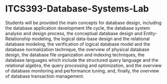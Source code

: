 # ITCS393-Database-Systems-Lab
Students will be provided the main concepts for database design, including the database application development life cycle, the database system analysis and design process, the conceptual database design and Entity-Relationship modeling, the logical data-base design and the relational database modeling, the verification of logical database model and the database normalization technique, the overview of physical database design, the database file organization and indexing techniques, the database languages which include the structured query language and the relational algebra, the query processing and optimization, and the overview of database monitoring and performance tuning, and, finally, the overview of database transaction management.



